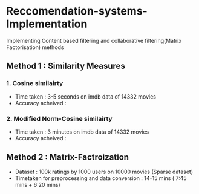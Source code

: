 # Reccomendation-systems-Implementation
Implementing Content based filtering and collaborative filtering(Matrix Factorisation) methods

## Method 1 : Similarity Measures
### 1. Cosine similairty
  * Time taken : 3-5 seconds on imdb data of 14332 movies
  * Accuracy acheived :  
### 2. Modified Norm-Cosine similairty
 * Time taken : 3 minutes on imdb data of 14332 movies
  * Accuracy acheived :  

## Method 2 : Matrix-Factroization
 * Dataset : 100k ratings by 1000 users on 10000 movies (Sparse dataset)
 * Timetaken for preprocessing and data conversion : 14-15 mins ( 7:45 mins + 6:20 mins)
 
